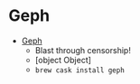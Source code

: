 # Geph
- [Geph](https://geph.io/)
  -  Blast through censorship!
  - [object Object]
  - `brew cask install geph`
